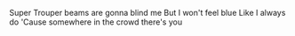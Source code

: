 Super Trouper beams are gonna blind me
But I won't feel blue
Like I always do
'Cause somewhere in the crowd there's you

